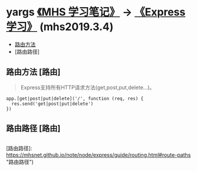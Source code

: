 # yargs [《MHS 学习笔记》] -> [《Express 学习》] (mhs2019.3.4)

- [路由方法]
- [路由路径]

## <span id="route-methods">路由方法</span> [路由]
> Express支持所有HTTP请求方法(get,post,put,delete...)。
```
app.[get|post|put|delete]('/', function (req, res) {
  res.send('get|post|put|delete')
})
```

## <span id="route-paths">路由路径</span> [路由]

##
[《MHS 学习笔记》]: https://mhsnet.github.io/note/ "《MHS 学习笔记》"
[《Express 学习》]: https://mhsnet.github.io/note/node/express/index.html "《Express 学习》"

[yargs]: https://mhsnet.github.io/note/node/express/tools/yargs.html "yargs"
[路由方法]: https://mhsnet.github.io/note/node/express/guide/routing.html#route-methods "路由方法"
[路由路径]: https://mhsnet.github.io/note/node/express/guide/routing.html#route-paths "路由路径")